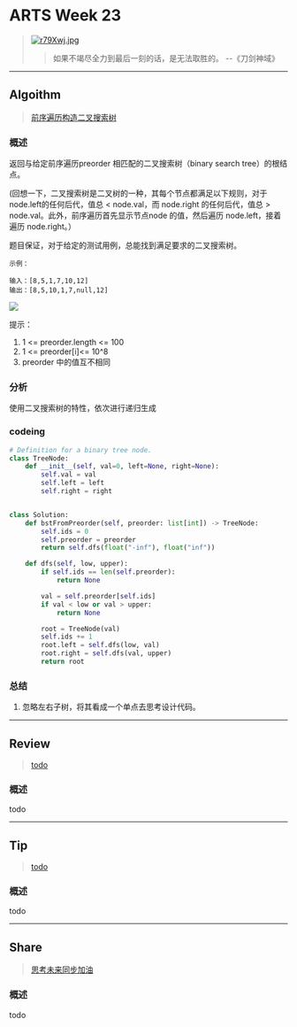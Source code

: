 # ARTS Week 23

> [![r79Xwj.jpg](https://s3.ax1x.com/2020/12/28/r79Xwj.jpg)](https://imgchr.com/i/r79Xwj)
>> 如果不竭尽全力到最后一刻的话，是无法取胜的。 --《刀剑神域》

***

## Algoithm

> [前序遍历构造二叉搜索树](https://leetcode-cn.com/problems/construct-binary-search-tree-from-preorder-traversal)

### 概述

返回与给定前序遍历preorder 相匹配的二叉搜索树（binary search tree）的根结点。

(回想一下，二叉搜索树是二叉树的一种，其每个节点都满足以下规则，对于node.left的任何后代，值总 < node.val，而 node.right 的任何后代，值总 > node.val。此外，前序遍历首先显示节点node
的值，然后遍历 node.left，接着遍历 node.right。）

题目保证，对于给定的测试用例，总能找到满足要求的二叉搜索树。

    示例：
    
    输入：[8,5,1,7,10,12]
    输出：[8,5,10,1,7,null,12]

![](https://assets.leetcode-cn.com/aliyun-lc-upload/uploads/2019/03/08/1266.png)

提示：

1. 1 <= preorder.length <= 100
2. 1 <= preorder[i]<= 10^8
3. preorder 中的值互不相同

### 分析

使用二叉搜索树的特性，依次进行递归生成

### codeing

```python
# Definition for a binary tree node.
class TreeNode:
    def __init__(self, val=0, left=None, right=None):
        self.val = val
        self.left = left
        self.right = right


class Solution:
    def bstFromPreorder(self, preorder: list[int]) -> TreeNode:
        self.ids = 0
        self.preorder = preorder
        return self.dfs(float("-inf"), float("inf"))

    def dfs(self, low, upper):
        if self.ids == len(self.preorder):
            return None

        val = self.preorder[self.ids]
        if val < low or val > upper:
            return None

        root = TreeNode(val)
        self.ids += 1
        root.left = self.dfs(low, val)
        root.right = self.dfs(val, upper)
        return root

```

### 总结

1. 忽略左右子树，将其看成一个单点去思考设计代码。

***

## Review

> [todo](todo)

### 概述

todo

***

## Tip

> [todo](todo)

### 概述

todo

***

## Share

> [思考未来同步加油](https://github.com/Carmenliukang/ARTS/blob/master/week23.md#share)

### 概述

todo